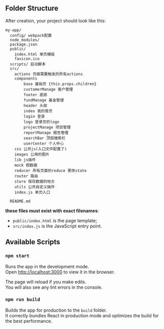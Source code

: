 ## Folder Structure

After creation, your project should look like this:

```
my-app/
  config/ webpack配置
  node_modules/
  package.json
  public/
    index.html 单页模版
    favicon.ico
  scripts/ 启动脚本
  src/
    actions 页面需要触发的所有actions
    components
        base 基础页 {this.props.children}
        customerManage 客户管理
        footer 底部
        fundManage 基金管理
        header 头部
        index 我的首页
        login 登录
        logo 登录页的logo
        projectManage 项目管理
        reportManage 报告管理
        searchBar 顶部搜索栏
        userCenter 个人中心
    css 公共js(入口文件配置了)
    images 公用的图片
    lib js插件
    mock 假数据
    reducer 所有页面的reduce 更改state
    router 路由
    store 保存数据的地方
    utils 公共自定义插件
    index.js 单页入口
  
  README.md
```

**these files must exist with exact filenames**:

* `public/index.html` is the page template;
* `src/index.js` is the JavaScript entry point.

## Available Scripts
### `npm start`

Runs the app in the development mode.<br>
Open [http://localhost:3000](http://localhost:3000) to view it in the browser.

The page will reload if you make edits.<br>
You will also see any lint errors in the console.

### `npm run build`

Builds the app for production to the `build` folder.<br>
It correctly bundles React in production mode and optimizes the build for the best performance.
